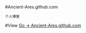 #Ancient-Ares.github.com

    个人博客

#View
   <a href="https://Ancient-Ares.github.io">Go -> Ancient-Ares.github.com </a>
